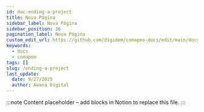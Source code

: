 ```yaml
---
id: doc-ending-a-project
title: Nova Página
sidebar_label: Nova Página
sidebar_position: 36
pagination_label: Nova Página
custom_edit_url: https://github.com/digidem/comapeo-docs/edit/main/docs/understanding-how-exchange-works-c/ending-a-project.md
keywords:
  - docs
  - comapeo
tags: []
slug: /ending-a-project
last_update:
  date: 9/27/2025
  author: Awana Digital
---
```


<!-- Placeholder content generated automatically because the Notion page is missing a Website Block. -->

:::note
Content placeholder – add blocks in Notion to replace this file.
:::
